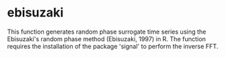 # ebisuzaki
This function generates random phase surrogate time series using the Ebisuzaki's random phase method (Ebisuzaki, 1997) in R. The function requires the installation of the package 'signal' to perform the inverse FFT.
